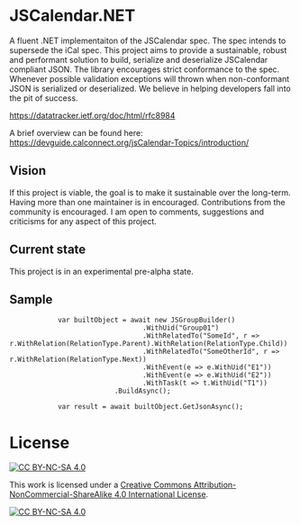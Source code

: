 # JSCalendar.NET
A fluent .NET implementaiton of the JSCalendar spec. The spec intends to supersede the iCal spec. This project aims to provide a sustainable, robust and performant solution to build, serialize and deserialize JSCalendar compliant JSON.  The library encourages strict conformance to the spec. Whenever possible validation exceptions will thrown when non-conformant JSON is serialized or deserialized. We believe in helping developers fall into the pit of success.

https://datatracker.ietf.org/doc/html/rfc8984

A brief overview can be found here: https://devguide.calconnect.org/jsCalendar-Topics/introduction/
## Vision
If this project is viable, the goal is to make it sustainable over the long-term. Having more than one maintainer is in encouraged. Contributions from the community is encouraged. I am open to comments, suggestions and criticisms for any aspect of this project.

## Current state
This project is in an experimental pre-alpha state.

## Sample
```
            var builtObject = await new JSGroupBuilder()
                                 .WithUid("Group01")
                                 .WithRelatedTo("SomeId", r => r.WithRelation(RelationType.Parent).WithRelation(RelationType.Child))
                                 .WithRelatedTo("SomeOtherId", r => r.WithRelation(RelationType.Next))
                                 .WithEvent(e => e.WithUid("E1"))
                                 .WithEvent(e => e.WithUid("E2"))
                                 .WithTask(t => t.WithUid("T1"))
                          .BuildAsync();

            var result = await builtObject.GetJsonAsync();
```
# License

[![CC BY-NC-SA 4.0][cc-by-nc-sa-shield]][cc-by-nc-sa]

This work is licensed under a
[Creative Commons Attribution-NonCommercial-ShareAlike 4.0 International License][cc-by-nc-sa].

[![CC BY-NC-SA 4.0][cc-by-nc-sa-image]][cc-by-nc-sa]

[cc-by-nc-sa]: http://creativecommons.org/licenses/by-nc-sa/4.0/
[cc-by-nc-sa-image]: https://licensebuttons.net/l/by-nc-sa/4.0/88x31.png
[cc-by-nc-sa-shield]: https://img.shields.io/badge/License-CC%20BY--NC--SA%204.0-lightgrey.svg
